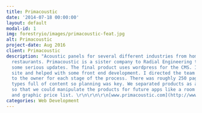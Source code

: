 ```yaml
---
title: Primacoustic
date: '2014-07-18 00:00:00'
layout: default
modal-id: 1
img: forestryio/images/primacoustic-feat.jpg
alt: Primacoustic
project-date: Aug 2016
client: Primacoustic
description: "Acoustic panels for several different industries from home studios to
  restaurants. Primacoustic is a sister company to Radial Engineering that needed
  some serious updates. The final product uses wordpress for the CMS. I designed the
  site and helped with some front end development. I directed the team and reported
  to the owner for each stage of the process. There was roughly 250 pages and post
  types full of content so planning was key. We separated products as a post type
  so that we could manipulate the products for future apps like a room calculator
  and graphic price list. \r\n\r\n\r\n[www.primacoustic.com](http://www.primacoustic.com/)\r\n\r\n"
categories: Web Development
---
```

